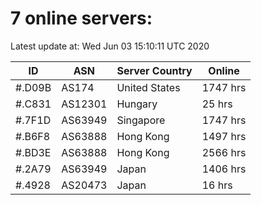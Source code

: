 # 7 online servers:

Latest update at: Wed Jun 03 15:10:11 UTC 2020

| ID | ASN | Server Country | Online |
| -- | --- | -------------- | ------ |
| #.D09B | AS174 | United States | 1747 hrs |
| #.C831 | AS12301 | Hungary | 25 hrs |
| #.7F1D | AS63949 | Singapore | 1747 hrs |
| #.B6F8 | AS63888 | Hong Kong | 1497 hrs |
| #.BD3E | AS63888 | Hong Kong | 2566 hrs |
| #.2A79 | AS63949 | Japan | 1406 hrs |
| #.4928 | AS20473 | Japan | 16 hrs |

